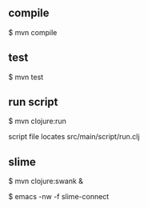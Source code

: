 ## compile ##
$ mvn compile

## test ##
$ mvn test

## run script ##
$ mvn clojure:run

script file locates src/main/script/run.clj

## slime ##
$ mvn clojure:swank &

$ emacs -nw -f slime-connect